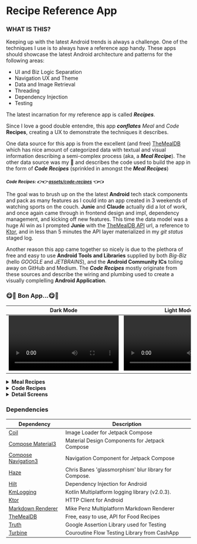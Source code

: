 # Recipe Reference App

### WHAT IS THIS?
Keeping up with the latest Android trends is always a challenge. One of the techniques I use is to always have a reference app handy. These apps should showcase the latest Android architecture and patterns for the following areas:
- UI and Biz Logic Separation
- Navigation UX and Theme
- Data and Image Retrieval
- Threading
- Dependency Injection
- Testing

The latest incarnation for my reference app is called ***Recipes***. 

Since I love a good double entendre, this app ***conflates*** _Meal_ and _Code_ **Recipes**, creating a UX to demonstrate the techniques it describes. 

One data source for this app is from the excellent (and free) [TheMealDB](https://www.themealdb.com/) which has nice amount of categorized data with textual and visual information describing a semi-complex process (aka, a ***Meal Recipe***). The other data source was my 🧠 and describes the code used to build the app in the form of ***Code Recipes*** (sprinkled in amongst the ***Meal Recipes***)

<sub>***Code Recipes: 👉👉 [assets/code-recipes](https://github.com/balch/Recipes/tree/main/app/src/main/assets/code-recipes) 👈👈***</sub>

The goal was to brush up on the the latest **Android** tech stack components and pack as many features as I could into an app created in 3 weekends of watching sports on the couch. **Junie** and **Claude** actually did a lot of work, and once again came through in frontend design and impl, dependency management, and kicking off new features. This time the data model was a huge AI win as I prompted **Junie** with the [TheMealDB API](https://www.themealdb.com/api.php) url, a reference to [Ktor](https://ktor.io/), and in less than 5 minutes the API layer materialized in my _git status_ staged log. 

Another reason this app came together so nicely is due to the plethora of free and easy to use **Android Tools and Libraries** supplied by both _Big-Biz_ (hello _GOOGLE_ and _JETBRAINS_), and the **Android Community ICs** toiling away on GitHub and Medium. The ***Code Recipes*** mostly originate from these sources and describe the wiring and plumbing used to create a visually complelling **Android Application**.

### 😋🌮 Bon App...😋🌮
|                                           Dark Mode                                           |                                          Light Mode                                           |
|:---------------------------------------------------------------------------------------------:|:---------------------------------------------------------------------------------------------:|
| <video src="https://github.com/user-attachments/assets/4723386b-970f-4c90-8d60-919193125c62"> | <video src="https://github.com/user-attachments/assets/82fb3350-ffc5-48bd-8030-16ff4972f4b3"> |

<details>
<summary><b>Meal Recipes</b></summary>

|                                      Categories                                      |                                       Cuisine                                       |                                        Detail List                                         |                                        Detail Step By Step                                         |
|:------------------------------------------------------------------------------------:|:-----------------------------------------------------------------------------------:|:------------------------------------------------------------------------------------------:|:--------------------------------------------------------------------------------------------------:|
|  <img src="screenshots/darkmode-category.png" width="200" alt="Dark Mode Category">  |  <img src="screenshots/darkmode-cuisine.png" width="200" alt="Dark Mode Cuisine">   |  <img src="screenshots/darkmode-detail-list.png" width="200" alt="Dark Mode Detail List">  |  <img src="screenshots/darkmode-detail-step.png" width="200" alt="Dark Mode Detail Step By Step">  |
| <img src="screenshots/lightmode-category.png" width="200" alt="Light Mode Category"> | <img src="screenshots/lightmode-cuisine.png" width="200" alt="Light Mode Category"> | <img src="screenshots/lightmode-detail-list.png" width="200" alt="Light Mode Detail List"> | <img src="screenshots/lightmode-detail-step.png" width="200" alt="Light Mode Detail Step By Step"> |

</details>

<details>
<summary><b>Code Recipes</b></summary>

|                                    Code Recipes                                    |                                        Code Recipe Detail                                         |
|:----------------------------------------------------------------------------------:|:-------------------------------------------------------------------------------------------------:|
| <img src="screenshots/darkmode-code.png" width="200" alt="Dark Mode Code Recipes"> |  <img src="screenshots/darkmode-code-detail.png" width="200" alt="Dark Mode Code Recipe Detail">  |
|  <img src="screenshots/lightmode-code.png" width="200" alt="Light Mode Recipes">   | <img src="screenshots/lightmode-code-detail.png" width="200" alt="Light Mode Code Recipe Detail"> |

</details>

<details>
<summary><b>Detail Screens</b></summary>
  
|                                           Dark Mode                                           |                                          Light Mode                                           | 
|:---------------------------------------------------------------------------------------------:|:---------------------------------------------------------------------------------------------:|
| <video src="https://github.com/user-attachments/assets/36a5b9b5-0a16-4ec8-b9d1-a13194ce5234"> | <video src="https://github.com/user-attachments/assets/4efd0269-0229-47d3-9796-2cfd27a65303"> |

</details>


### Dependencies
| Dependency                                                                                     | Description                                           | 
|------------------------------------------------------------------------------------------------|-------------------------------------------------------|
| [Coil](https://coil-kt.github.io/coil/)                                                        | Image Loader for Jetpack Compose                      |  
| [Compose Material3](https://developer.android.com/jetpack/androidx/releases/compose-material3) | Material Design Components for Jetpack Compose        | 
| [Compose Navigation3](https://github.com/android/nav3-recipes)                                 | Navigation Component for Jetpack Compose              | 
| [Haze](https://chrisbanes.github.io/haze/latest/)                                              | Chris Banes 'glassmorphism' blur library for Compose. |
| [Hilt](https://developer.android.com/training/dependency-injection/hilt-android)               | Dependency Injection for Android                      | 
| [KmLogging](https://github.com/LighthouseGames/KmLogging)                                      | Kotlin Multiplatform logging library (v2.0.3).        |
| [Ktor](https://ktor.io/)                                                                       | HTTP Client for Android                               | 
| [Markdown Renderer](https://github.com/mikepenz/multiplatform-markdown-renderer)               | Mike Penz Multiplatform Markdown Renderer             |
| [TheMealDB](https://www.themealdb.com/api.php)                                                 | Free, easy to use, API for Food Recipes               |
| [Truth](https://truth.dev/)                                                                    | Google Assertion Library used for Testing             |
| [Turbine](https://github.com/cashapp/turbine)                                                  | Couroutine Flow Testing Library from CashApp          |

